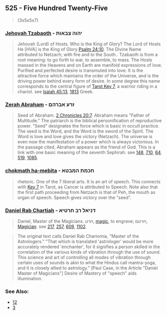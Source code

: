 ## 525 - Five Hundred Twenty-Five
> (3x5x5x7)

### [Jehovah Tzabaoth](/keys/IHVH.TzBAVTh) - יהוה צבאות
> Jehovah (Lord) of Hosts. Who is the King of Glory? The Lord of Hosts He [HVA] is the King of Glory [Psalm 24:10](http://biblehub.com/psalms/24-10.htm). The Divine Name attributed to Netzach; with fire and to the South.. Tzabaoth is from a root meaning: to go forth to war, to assemble, to mass. The Hosts massed in the Heavens and on Earth are manifold expressions of love. Purified and perfected desire is transmuted into love. It is the attractive force which maintains the order of the Universe, and is the driving power behind every form of desire. In some degree this name corresponds to the central figure of [Tarot Key 7](7), a warrior riding in a chariot. see [Isaiah 45:13](http://biblehub.com/isaiah/45-13.htm), [1813](1813) Greek.

### [Zerah Abraham](/keys/ZRO.ABRHM) - זרע אברהם
> Seed of Abraham. [2 Chronicles 20:7](http://biblehub.com/2_chronicles/20-7.htm). Abraham means "Father of Multitude." The patriarch is the biblical personification of reproductive power. "Seed" designates the force which is basic in occult practice. The seed is the Word, and the Word is the sword of the Spirit. The Word is love and love gives the victory (Netzach). The universe is even now the manifestation of a power which is always victorious. In the passage cited, Abraham appears as the friend of God. This is a link with one basic meaning of the seventh Sephirah. see [148](148), [710](710), [64](64), [519](519), [1085](1085).

### [chokmath ha-mebita](/keys/ChKMTh.HMBTA) - חכמת המבטא
> rhetoric. One of the 7 liberal arts. It is an art of speech. This connects with [Key 7](7) in Tarot, as Cancer is attributed to Speech. Note also that the first path proceeding from Netzach is that of Peh, the mouth as organ of speech. Speech gives victory over the "seed".

### [Daniel Rab Chartiah](/keys/DNIAL.RB.ChRTIA) - דניאל רב חרטיא
> Daniel, Master of the Magicians. חרט, [magic](/keys/ChRT), to engrave; חרטם, [Magician](/keys/ChRTM). see [217](217), [257](257), [609](609), [1102](1102).

> The original text calls Daniel Rab Chariomia, "Master of the Astrologers." "That which is translated 'astrologer' would be more accurately rendered 'enchanter', for it signifies a person skilled in the correlation of the various kinds of vibration through the use of sound. This science and art of controlling all modes of vibration through certain uses of sounds is akin to what the Hindus call mantra-yoga, and it is closely allied to astrology." [Paul Case, in the Article "Daniel Master of Magicians"] Desire of Mastery of "speech" aids illumination.

### See Also:

- [12](12)
- [3](3)
